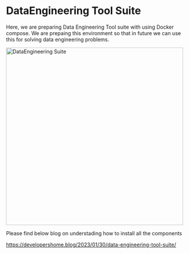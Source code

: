 # DataEngineering Tool Suite

Here, we are preparing Data Engineering Tool suite with using Docker compose. We are prepaing this environment so that in future we can use this for solving data engineering problems. 

<img width="485" alt="DataEngineering Suite" src="https://user-images.githubusercontent.com/118063572/215893560-ba3319f4-56dd-4374-b312-cc29a48d6df4.png">

Please find below blog on understading how to install all the components 

https://developershome.blog/2023/01/30/data-engineering-tool-suite/
